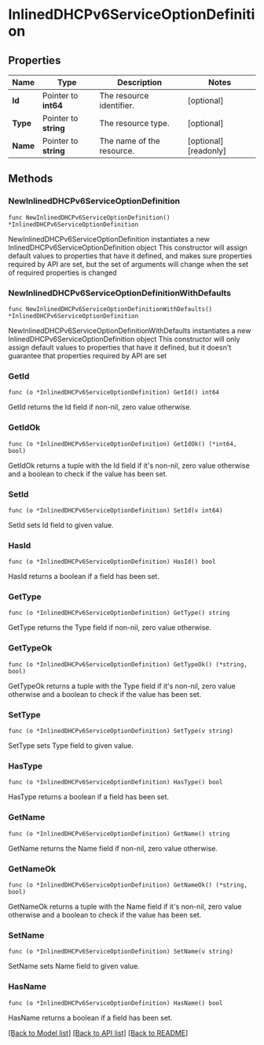 # InlinedDHCPv6ServiceOptionDefinition

## Properties

Name | Type | Description | Notes
------------ | ------------- | ------------- | -------------
**Id** | Pointer to **int64** | The resource identifier. | [optional] 
**Type** | Pointer to **string** | The resource type. | [optional] 
**Name** | Pointer to **string** | The name of the resource. | [optional] [readonly] 

## Methods

### NewInlinedDHCPv6ServiceOptionDefinition

`func NewInlinedDHCPv6ServiceOptionDefinition() *InlinedDHCPv6ServiceOptionDefinition`

NewInlinedDHCPv6ServiceOptionDefinition instantiates a new InlinedDHCPv6ServiceOptionDefinition object
This constructor will assign default values to properties that have it defined,
and makes sure properties required by API are set, but the set of arguments
will change when the set of required properties is changed

### NewInlinedDHCPv6ServiceOptionDefinitionWithDefaults

`func NewInlinedDHCPv6ServiceOptionDefinitionWithDefaults() *InlinedDHCPv6ServiceOptionDefinition`

NewInlinedDHCPv6ServiceOptionDefinitionWithDefaults instantiates a new InlinedDHCPv6ServiceOptionDefinition object
This constructor will only assign default values to properties that have it defined,
but it doesn't guarantee that properties required by API are set

### GetId

`func (o *InlinedDHCPv6ServiceOptionDefinition) GetId() int64`

GetId returns the Id field if non-nil, zero value otherwise.

### GetIdOk

`func (o *InlinedDHCPv6ServiceOptionDefinition) GetIdOk() (*int64, bool)`

GetIdOk returns a tuple with the Id field if it's non-nil, zero value otherwise
and a boolean to check if the value has been set.

### SetId

`func (o *InlinedDHCPv6ServiceOptionDefinition) SetId(v int64)`

SetId sets Id field to given value.

### HasId

`func (o *InlinedDHCPv6ServiceOptionDefinition) HasId() bool`

HasId returns a boolean if a field has been set.

### GetType

`func (o *InlinedDHCPv6ServiceOptionDefinition) GetType() string`

GetType returns the Type field if non-nil, zero value otherwise.

### GetTypeOk

`func (o *InlinedDHCPv6ServiceOptionDefinition) GetTypeOk() (*string, bool)`

GetTypeOk returns a tuple with the Type field if it's non-nil, zero value otherwise
and a boolean to check if the value has been set.

### SetType

`func (o *InlinedDHCPv6ServiceOptionDefinition) SetType(v string)`

SetType sets Type field to given value.

### HasType

`func (o *InlinedDHCPv6ServiceOptionDefinition) HasType() bool`

HasType returns a boolean if a field has been set.

### GetName

`func (o *InlinedDHCPv6ServiceOptionDefinition) GetName() string`

GetName returns the Name field if non-nil, zero value otherwise.

### GetNameOk

`func (o *InlinedDHCPv6ServiceOptionDefinition) GetNameOk() (*string, bool)`

GetNameOk returns a tuple with the Name field if it's non-nil, zero value otherwise
and a boolean to check if the value has been set.

### SetName

`func (o *InlinedDHCPv6ServiceOptionDefinition) SetName(v string)`

SetName sets Name field to given value.

### HasName

`func (o *InlinedDHCPv6ServiceOptionDefinition) HasName() bool`

HasName returns a boolean if a field has been set.


[[Back to Model list]](../README.md#documentation-for-models) [[Back to API list]](../README.md#documentation-for-api-endpoints) [[Back to README]](../README.md)


